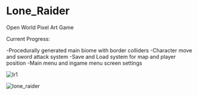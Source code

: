 # Lone_Raider
Open World Pixel Art Game

Current Progress:

-Procedurally generated main biome with border colliders
-Character move and sword attack system
-Save and Load system for map and player position
-Main menu and ingame menu screen settings

![lr1](https://user-images.githubusercontent.com/60736526/147861452-4964337f-4556-4335-9b75-c9aa2e1a23fa.jpg)

![lone_raider](https://user-images.githubusercontent.com/60736526/117009385-f903cd00-aceb-11eb-9b1f-ea305e637cc0.jpg)
